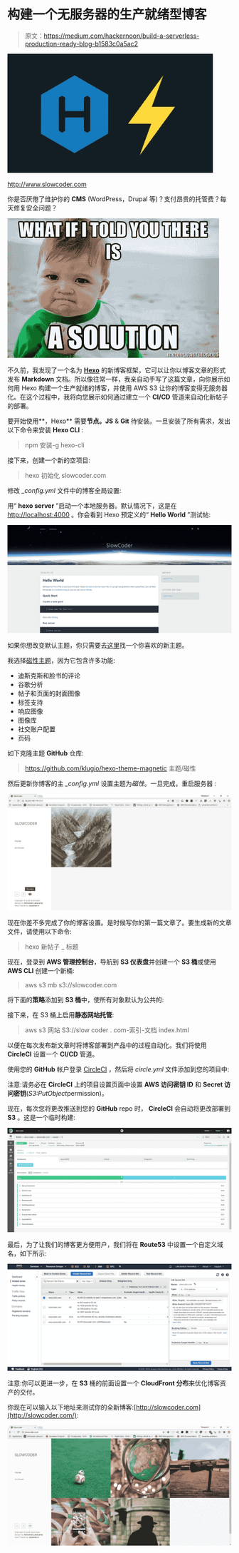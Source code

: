 # 构建一个无服务器的生产就绪型博客

> 原文：<https://medium.com/hackernoon/build-a-serverless-production-ready-blog-b1583c0a5ac2>

![](img/d71897783360ce2f4284dcc2aeb125a6.png)

http://www.slowcoder.com

你是否厌倦了维护你的 **CMS** (WordPress，Drupal 等)？支付昂贵的托管费？每天修复安全问题？

![](img/2b1184ac3a004a066c1faa464dce8f57.png)

不久前，我发现了一个名为 [**Hexo**](https://hexo.io/) 的新博客框架，它可以让你以博客文章的形式发布 **Markdown** 文档。所以像往常一样，我亲自动手写了这篇文章，向你展示如何用 Hexo 构建一个生产就绪的博客，并使用 AWS S3 让你的博客变得无服务器化。在这个过程中，我将向您展示如何通过建立一个 **CI/CD** 管道来自动化新帖子的部署。

要开始使用**，Hexo** 需要**节点。JS** & **Git** 待安装。一旦安装了所有需求，发出以下命令来安装 **Hexo CLI** :

> npm 安装-g hexo-cli

接下来，创建一个新的空项目:

> hexo 初始化 slowcoder.com

修改 *_config.yml* 文件中的博客全局设置:

用“ **hexo server** ”启动一个本地服务器。默认情况下，这是在 [http://localhost:4000](http://localhost:4000/) 。你会看到 Hexo 预定义的“ **Hello World** ”测试帖:

![](img/fca0127045bec7dcc73946ba37f0b38e.png)

如果你想改变默认主题，你只需要去[这里](https://hexo.io/themes/)找一个你喜欢的新主题。

我选择[磁性主题](https://github.com/klugjo/hexo-theme-magnetic)，因为它包含许多功能:

*   迪斯克斯和脸书的评论
*   谷歌分析
*   帖子和页面的封面图像
*   标签支持
*   响应图像
*   图像库
*   社交账户配置
*   页码

如下克隆主题 **GitHub** 仓库:

> https://github.com/klugjo/hexo-theme-magnetic 主题/磁性

然后更新你博客的主 *_config.yml* 设置主题为*磁性*。一旦完成，重启服务器 *:*

![](img/a7f85e9155b553715f8bde155d116ec7.png)

现在你差不多完成了你的博客设置。是时候写你的第一篇文章了。要生成新的文章文件，请使用以下命令:

> hexo 新帖子 _ 标题

现在，登录到 **AWS 管理控制台**，导航到 **S3 仪表盘**并创建一个 **S3 桶**或使用 **AWS CLI** 创建一个新桶:

> aws s3 mb s3://slowcoder.com

将下面的**策略**添加到 **S3 桶**中，使所有对象默认为公共的:

接下来，在 S3 桶上启用**静态网站托管**:

> aws s3 网站 S3://slow coder . com-索引-文档 index.html

以便在每次发布新文章时将博客部署到产品中的过程自动化。我们将使用 **CircleCI** 设置一个 **CI/CD** 管道。

使用您的 **GitHub** 帐户登录 [CircleCI](https://circleci.com/) ，然后将 *circle.yml* 文件添加到您的项目中:

注意:请务必在 **CircleCI** 上的项目设置页面中设置 **AWS 访问密钥 ID** 和 **Secret 访问密钥**(*S3:PutObject*permission)。

现在，每次您将更改推送到您的 **GitHub** repo 时， **CircleCI** 会自动将更改部署到 **S3** 。这是一个临时构建:

![](img/f2e06bccc176a6f5ad333a054f98857e.png)

最后，为了让我们的博客更方便用户，我们将在 **Route53** 中设置一个自定义域名，如下所示:

![](img/4b185c7c42a0e3551f92efd6e5949a5a.png)

注意:你可以更进一步，在 **S3** 桶的前面设置一个 **CloudFront 分布**来优化博客资产的交付。

你现在可以输入以下地址来测试你的全新博客:[http://slowcoder.com](http://slowcoder.com/):

![](img/ad9945b1914cf65205ea5e110eef8e1a.png)